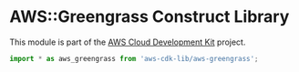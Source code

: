 # AWS::Greengrass Construct Library


This module is part of the [AWS Cloud Development Kit](https://github.com/aws/aws-cdk) project.

```ts nofixture
import * as aws_greengrass from 'aws-cdk-lib/aws-greengrass';
```
